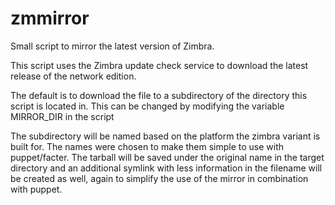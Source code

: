 zmmirror
========

Small script to mirror the latest version of Zimbra.

This script uses the Zimbra update check service to download the latest
release of the network edition.

The default is to download the file to a subdirectory of the directory
this script is located in.  This can be changed by modifying the variable
MIRROR_DIR in the script

The subdirectory will be named based on the platform the zimbra variant
is built for.  The names were chosen to make them simple to use with
puppet/facter.  The tarball will be saved under the original name in the
target directory and an additional symlink with less information in the
filename will be created as well, again to simplify the use of the mirror
in combination with puppet.
